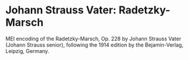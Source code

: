 # Johann Strauss Vater: Radetzky-Marsch

MEI encoding of the Radetzky-Marsch, Op. 228 by Johann Strauss Vater (Johann Strauss senior), following the 1914 edition by the Bejamin-Verlag, Leipzig, Germany.
